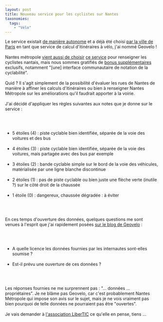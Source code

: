 ```yaml
---
layout: post
title: Nouveau service pour les cyclistes sur Nantes
taxonomies: 
  tags: 
    - "Vélo"
---
```

<p>Le service existait <a href="http://www.geovelo.fr/">de manière autonome</a> et a déjà été choisi <a href="http://vgps.paris.fr/">par la ville de Paris</a> en tant que service de calcul d'itinéraires à vélo, j'ai nommé Geovelo !<br /><br />
Nantes métropole <a href="http://www.nantesmetropole.fr/actualite/l-actualite-thematique/le-plan-velo-trace-la-route-transport-et-deplacements-38586.kjsp">vient aussi de choisir</a> <a href="http://geovelo.nantesmetropole.fr/">ce service</a> pour renseigner les cyclistes nantais, mais nous sommes gratifiés de <a href="http://www.geovelo.fr/blog/20/06/2011/geovelo-nantes-metropole/">bonus supplémentaires</a> exclusifs, notamment &quot;[une] interface communautaire de notation de la cyclabilité&quot;.<br /><br />
Quid ? Il s'agit simplement de la possibilité d'évaluer les rues de Nantes de manière à affiner les calculs d'itinéraires ou bien à renseigner Nantes Métropole sur les améliorations qu'il faudrait apporter à la voirie.<br /><br />
J'ai décidé d'appliquer les règles suivantes aux notes que je donne sur le service :</p> <br />
<ul> <br />
<li>5 étoiles (4) : piste cyclable bien identifiée, séparée de la voie des voitures et des bus</li> <br />
<li>4 étoiles (3) : piste cyclable bien identifiée, séparée de la voie des voitures, mais partagée avec des bus par exemple<br /></li> <br />
<li>3 étoiles (2) : bande cyclable simple sur le bord de la voie des véhicules, matérialisée par une ligne blanche discontinue<br /></li> <br />
<li>2 étoiles (1) : pas de piste cyclable ou bien juste une flèche verte (inutile ?) sur le côté droit de la chaussée<br /></li> <br />
<li>1 étoile (0) : dangereux, chaussée dégradée : à éviter</li> <br />
</ul> <br />
<p>En ces temps d'ouverture des données, quelques questions me sont venues à l'esprit que j'ai rapidement posées <a href="http://www.geovelo.fr/blog/20/06/2011/geovelo-nantes-metropole/">sur le blog de Geovelo</a> :</p> <br />
<ul> <br />
<li>A quelle licence les données fournies par les internautes sont-elles soumise ?</li> <br />
<li>Est-il prévu une ouverture de ces données ?</li> <br />
</ul> <br />
<p>Les réponses fournies ne me surprennent pas : &quot;... données ... propriétaires&quot;. Je ne blâme pas Geovelo, car c'est probablement Nantes Métropole qui impose son avis sur le sujet, mais je ne vois vraiment pas bien pourquoi de telle données ne pourraient pas être &quot;ouvertes&quot;.<br /><br />
Je vais demander à <a href="http://libertic.wordpress.com/libertic/">l'association LiberTIC</a> ce qu'elle en pense, tiens ...</p>
